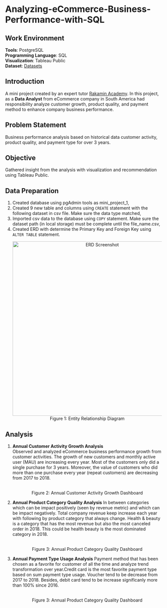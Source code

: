 # **Analyzing-eCommerce-Business-Performance-with-SQL**

## **Work Environment**
**Tools**: PostgreSQL<br>
**Programming Language**: SQL<br>
**Visualization**: Tableau Public<br>
**Dataset**: [Datasets]()

## **Introduction**
A mini project created by an expert tutor [Rakamin Academy](https://www.rakamin.com/). In this project, as a **Data Analyst** from eCommerce company in South America had responsibility analyze customer growth, product quality, and payment method to enhance company business performance.

## **Problem Statement**
Business performance analysis based on historical data customer activity, product quality, and payment type for over 3 years.

## **Objective**
Gathered insight from the analysis with visualization and recommendation using Tableau Public.

## **Data Preparation**
1. Created database using pgAdmin tools as mini_project_1,
2. Created 9 new table and columns using `CREATE` statement with the following dataset in csv file. Make sure the data type
   matched,
3. Imported csv data to the database using `COPY` statement. Make sure the dataset path (in local storage) must be complete until
   the file_name.csv,
4. Created ERD with determine the Primary Key and Foreign Key using `ALTER TABLE` statement.
   <p align="center">
    <img width="561" alt="ERD Screenshot" src="https://user-images.githubusercontent.com/103989278/179973144-779cc9d1-ac84-4585-9d62-f09302d01597.png"><br>
    Figure 1: Entity Relationship Diagram
   </p>

## **Analysis**
1. **Annual Customer Activity Growth Analysis**<br>
   Observed and analyzed eCommerce business performance growth from customer activities. The growth of new customers and monthly active user (MAU) are increasing every year. Most of the customers only did a single purchase for 3 years. Moreover, the value of customers who did more than one purchase every year (repeat customers) are decreasing from 2017 to 2018.
   <p align="center">
    <![Annual Customer Activity Growth Dashboard](https://user-images.githubusercontent.com/103989278/179975091-a7d007cc-de9d-428b-8227-7253642d0df2.png)><br>
    Figure 2: Annual Customer Activity Growth Dashboard
   </p>
3. **Annual Product Category Quality Analysis**
   In between categories which can be impact positively (seen by revenue metric) and which can be impact negatively. Total company revenue keep increase each year with following by product category that always change. Health & beauty is a category that has the most revenue but also the most canceled order in 2018. This could be health beauty is the most dominated category in 2018.<br>
   <p align="center">
    <![Annual Product Category Quality Dashboard](https://user-images.githubusercontent.com/103989278/179975534-a55deb0d-730d-45a7-8fcb-24772a3f0e30.png)><br>
    Figure 3: Annual Product Category Quality Dashboard
   </p>
4. **Annual Payment Type Usage Analysis**
   Payment method that has been chosen as a favorite for customer of all the time and analyze trend transformation over year.Credit card is the most favorite payment type based on sum payment type usage. Voucher tend to be decrease from 2017 to 2018. Besides, debit card tend to be increase significanly more than 100% since 2016.
   <p align="center">
    <![Annual Payment Type Usage Dashboard](https://user-images.githubusercontent.com/103989278/179975980-eafd7c76-0347-4339-9359-6a79f1582378.png)><br>
    Figure 3: Annual Product Category Quality Dashboard
   </p>